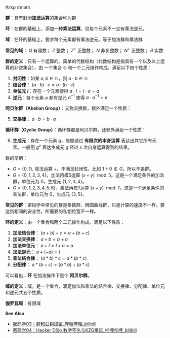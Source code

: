 #zkp #math

**群**：具有封闭**加法运算**的集合称为群

**环**：在群的基础上，添加一种**乘法运算**。但每个元素不一定有乘法逆元。

**域**：在环的基础上，要求每个元素都有乘法逆元。等于加法群和乘法群

**常见的域**： $Q$ 有理数； $Z$ 整数； $Z^+$ 正整数； $N$ 非负整数； $N^+$ 正整数； $R$ 实数

**群的定义**：只有一个运算的、简单的代数结构（代数结构是指具有一个以及以上运算的非空集合），由 一个集合 $\mathbb{G}$ 和一个二元操作构成，满足以下四个性质：

1. **封闭性**：如果 $a, b \in \mathbb{G}$，则 $a \cdot b \in \mathbb{G}$
2. **结合律**： $(a \cdot b) \cdot c = a \cdot (b \cdot c)$
3. **单位元 $I$**：存在一个元素使得 $a \cdot I = I \cdot a = a$
4. **逆元**：每个元素 $a$ 都有逆元 $a^{-1}$ 使得 $a \cdot a^{-1} = e$

**阿贝尔群（Abelian Group）**：又称交换群，额外满足一个性质：

5. **交换律**： $a \cdot b = b \cdot a$

**循环群（Cyclic Group）**：循环群都是阿贝尔群，还额外满足一个性质：

6. **生成元**：存在一个元素 $g$，能够通过 **有限次的本身运算** 表达出其它所有元素。一般用 $g^x$ 表达生成元 $g$ 经过 $x$ 次自身运算得到的结果。

群的举例：

- $G = \{0, 1\}$, 除法运算 $\div$。不满足封闭性，比如 $1 \div 0 \notin G$，所以不是群。
- $G = \{0, 1, 2, 3, 4\}$，加法再模5运算 $(x + y) \mod 5$。这是一个满足条件的加法群，单位元为 0，生成元 $\{1, 2, 3, 4\}$。
- $G = \{0, 1, 2, 3, 4, 5, 6\}$，乘法再模7运算 $(x + y) \mod 7$。这是一个满足条件的乘法群，单位元为 0，生成元 $\{3, 5\}$。

**常见的群**：密码学中常见的群是素数群、椭圆曲线群，只是计算的速度不一样。要达到相同的安全性，所需要的私钥位宽不一样。

**环的定义**：由一个集合和两个二元操作构成，满足以下性质：

1. **加法结合律**： $(a + b) + c = a + (b + c)$
2. **加法交换律**： $a + b = b + a$
3. **加法单位元**： $a + I = I + a = a$
4. **加法逆元**： $a + (-a) = I$
5. **乘法结合律**： $(a * b) * c = a * (b * c)$
6. **分配律**： $a * (b + c) = (a * b) + (a * c)$

可以看出，**环** 在加法操作下是个 **阿贝尔群**。

**域的定义**：域，是一个集合，满足加法和乘法的结合律、交换律、分配律、单位元和逆元共五个性质。

**伽罗瓦域**：有限域

**See Also**

- [密码学03｜群和公钥加密_哔哩哔哩_bilibili](https://www.bilibili.com/video/BV1KG4y1G7ZB/?spm_id_from=333.880.my_history.page.click&vd_source=b7d8f4fe7d99d7045075d9b1f350612b)
- [密码学04｜Hacker Dōjo 数字签名与KZG承诺_哔哩哔哩_bilibili](https://www.bilibili.com/video/BV17e411N7Jm/?spm_id_from=333.999.0.0&vd_source=b7d8f4fe7d99d7045075d9b1f350612b)
